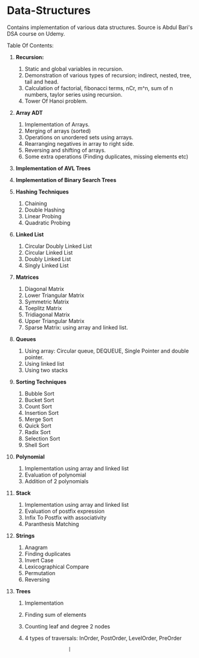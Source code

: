 # Data-Structures
Contains implementation of various data structures. Source is Abdul Bari's DSA course on Udemy.

Table Of Contents:

 1. **Recursion:**
	 1. Static and global variables in recursion.
	 2. Demonstration of various types of recursion; indirect, nested, tree, tail and head.
	 3. Calculation of factorial, fibonacci terms, nCr, m^n, sum of n numbers, taylor series using recursion.
	 4. Tower Of Hanoi problem.
	 
 2. **Array ADT**
	 1. Implementation of Arrays.
	 2. Merging of arrays (sorted)
	 3. Operations on unordered sets using arrays.
	 4. Rearranging negatives in array to right side.
	 5. Reversing and shifting of arrays.
	 6. Some extra operations (Finding duplicates, missing elements etc)

3. **Implementation of AVL Trees**
4. **Implementation of Binary Search Trees**
5. **Hashing Techniques**
	1. Chaining
	2. Double Hashing
	3. Linear Probing
	4. Quadratic Probing

6. **Linked List**
	1. Circular Doubly Linked List
	2. Circular Linked List
	3. Doubly Linked List
	4. Singly Linked List

7. **Matrices**
	1. Diagonal Matrix
	2. Lower Triangular Matrix
	3. Symmetric Matrix
	4. Toeplitz Matrix
	5. Tridiagonal Matrix
	6. Upper Triangular Matrix
	7. Sparse Matrix: using array and linked list.

8. **Queues**
	1. Using array: Circular queue, DEQUEUE, Single Pointer and double pointer.
	2. Using linked list
	3. Using two stacks

9. **Sorting Techniques**
	1. Bubble Sort
	2. Bucket Sort
	3. Count Sort
	4. Insertion Sort
	5. Merge Sort
	6. Quick Sort
	7. Radix Sort
	8. Selection Sort
	9. Shell Sort

10. **Polynomial** 
	1. Implementation using array and linked list
	2. Evaluation of polynomial
	3. Addition of 2 polynomials

11. **Stack**
	1. Implementation using array and linked list
	2. Evaluation of postfix expression
	3. Infix To Postfix with associativity
	4. Paranthesis Matching

12. **Strings**
	1. Anagram
	2. Finding duplicates
	3. Invert Case
	4. Lexicographical Compare
	5. Permutation
	6. Reversing

13. **Trees**
	1. Implementation
	2. Finding sum of elements
	3. Counting leaf and degree 2 nodes
	4. 4 types of traversals: InOrder, PostOrder, LevelOrder, PreOrder

 

                           |


